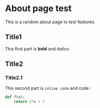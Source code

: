 # About page test
This is a random about page to test features.

## Title1
This first part is **bold** and _italics_.

## Title2
### Title2.1
This second part is `inline code`
and code :

```python
def f(x):
	return 2*x + 2
```
